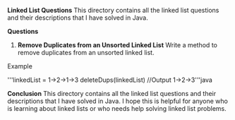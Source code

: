 <b>Linked List Questions</b>
This directory contains all the linked list questions and their descriptions that I have solved in Java.

<b>Questions</b> 
1. <b>Remove Duplicates from an Unsorted Linked List</b>
Write a method to remove duplicates from an unsorted linked list.

Example

'''linkedList = 1->2->1->3
deleteDups(linkedList)
//Output
1->2->3'''java



<b>Conclusion</b>
This directory contains all the linked list questions and their descriptions that I have solved in Java. I hope this is helpful for anyone who is learning about linked lists or who needs help solving linked list problems.